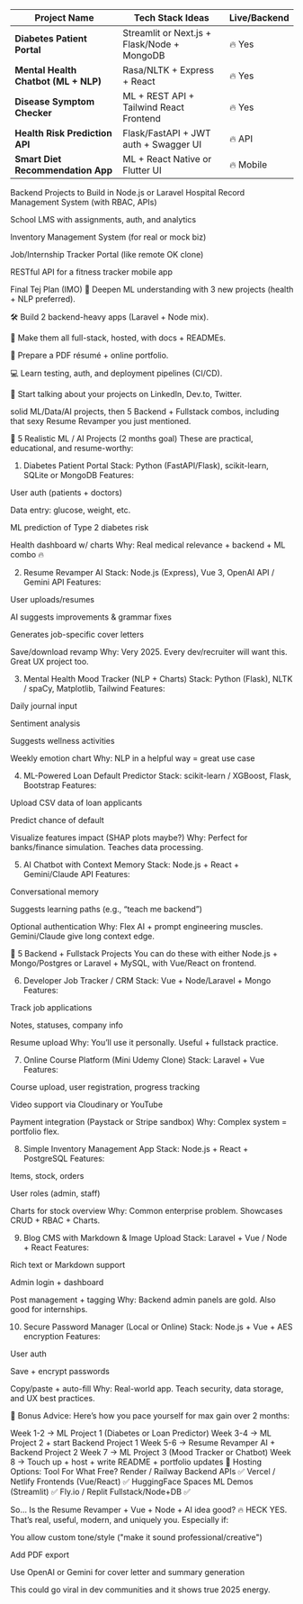 | Project Name                         | Tech Stack Ideas                            | Live/Backend |
| ------------------------------------ | ------------------------------------------- | ------------ |
| **Diabetes Patient Portal**          | Streamlit or Next.js + Flask/Node + MongoDB | 🔥 Yes       |
| **Mental Health Chatbot (ML + NLP)** | Rasa/NLTK + Express + React                 | 🔥 Yes       |
| **Disease Symptom Checker**          | ML + REST API + Tailwind React Frontend     | 🔥 Yes       |
| **Health Risk Prediction API**       | Flask/FastAPI + JWT auth + Swagger UI       | 🔥 API       |
| **Smart Diet Recommendation App**    | ML + React Native or Flutter UI             | 🔥 Mobile    |


 Backend Projects to Build in Node.js or Laravel
Hospital Record Management System (with RBAC, APIs)

School LMS with assignments, auth, and analytics

Inventory Management System (for real or mock biz)

Job/Internship Tracker Portal (like remote OK clone)

RESTful API for a fitness tracker mobile app


Final Tej Plan (IMO)
🧠 Deepen ML understanding with 3 new projects (health + NLP preferred).

🛠️ Build 2 backend-heavy apps (Laravel + Node mix).

🎨 Make them all full-stack, hosted, with docs + READMEs.

💼 Prepare a PDF résumé + online portfolio.

💻 Learn testing, auth, and deployment pipelines (CI/CD).

📣 Start talking about your projects on LinkedIn, Dev.to, Twitter.


 solid ML/Data/AI projects, then 5 Backend + Fullstack combos, including that sexy Resume Revamper you just mentioned.

🔬 5 Realistic ML / AI Projects (2 months goal)
These are practical, educational, and resume-worthy:

1. Diabetes Patient Portal
Stack: Python (FastAPI/Flask), scikit-learn, SQLite or MongoDB
Features:

User auth (patients + doctors)

Data entry: glucose, weight, etc.

ML prediction of Type 2 diabetes risk

Health dashboard w/ charts
Why: Real medical relevance + backend + ML combo 🔥

2. Resume Revamper AI
Stack: Node.js (Express), Vue 3, OpenAI API / Gemini API
Features:

User uploads/resumes

AI suggests improvements & grammar fixes

Generates job-specific cover letters

Save/download revamp
Why: Very 2025. Every dev/recruiter will want this. Great UX project too.

3. Mental Health Mood Tracker (NLP + Charts)
Stack: Python (Flask), NLTK / spaCy, Matplotlib, Tailwind
Features:

Daily journal input

Sentiment analysis

Suggests wellness activities

Weekly emotion chart
Why: NLP in a helpful way = great use case

4. ML-Powered Loan Default Predictor
Stack: scikit-learn / XGBoost, Flask, Bootstrap
Features:

Upload CSV data of loan applicants

Predict chance of default

Visualize features impact (SHAP plots maybe?)
Why: Perfect for banks/finance simulation. Teaches data processing.

5. AI Chatbot with Context Memory
Stack: Node.js + React + Gemini/Claude API
Features:

Conversational memory

Suggests learning paths (e.g., “teach me backend”)

Optional authentication
Why: Flex AI + prompt engineering muscles. Gemini/Claude give long context edge.

🔧 5 Backend + Fullstack Projects
You can do these with either Node.js + Mongo/Postgres or Laravel + MySQL, with Vue/React on frontend.

6. Developer Job Tracker / CRM
Stack: Vue + Node/Laravel + Mongo
Features:

Track job applications

Notes, statuses, company info

Resume upload
Why: You’ll use it personally. Useful + fullstack practice.

7. Online Course Platform (Mini Udemy Clone)
Stack: Laravel + Vue
Features:

Course upload, user registration, progress tracking

Video support via Cloudinary or YouTube

Payment integration (Paystack or Stripe sandbox)
Why: Complex system = portfolio flex.

8. Simple Inventory Management App
Stack: Node.js + React + PostgreSQL
Features:

Items, stock, orders

User roles (admin, staff)

Charts for stock overview
Why: Common enterprise problem. Showcases CRUD + RBAC + Charts.

9. Blog CMS with Markdown & Image Upload
Stack: Laravel + Vue / Node + React
Features:

Rich text or Markdown support

Admin login + dashboard

Post management + tagging
Why: Backend admin panels are gold. Also good for internships.

10. Secure Password Manager (Local or Online)
Stack: Node.js + Vue + AES encryption
Features:

User auth

Save + encrypt passwords

Copy/paste + auto-fill
Why: Real-world app. Teach security, data storage, and UX best practices.

🧠 Bonus Advice:
Here’s how you pace yourself for max gain over 2 months:

Week 1-2 → ML Project 1 (Diabetes or Loan Predictor)
Week 3-4 → ML Project 2 + start Backend Project 1
Week 5-6 → Resume Revamper AI + Backend Project 2
Week 7 → ML Project 3 (Mood Tracker or Chatbot)
Week 8 → Touch up + host + write README + portfolio updates
🔗 Hosting Options:
Tool	For What	Free?
Render / Railway	Backend APIs	✅
Vercel / Netlify	Frontends (Vue/React)	✅
HuggingFace Spaces	ML Demos (Streamlit)	✅
Fly.io / Replit	Fullstack/Node+DB	✅

So... Is the Resume Revamper + Vue + Node + AI idea good?
🔥 HECK YES.
That’s real, useful, modern, and uniquely you. Especially if:

You allow custom tone/style ("make it sound professional/creative")

Add PDF export

Use OpenAI or Gemini for cover letter and summary generation

This could go viral in dev communities and it shows true 2025 energy.